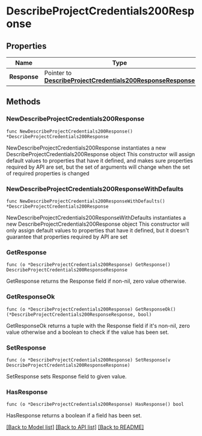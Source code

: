 # DescribeProjectCredentials200Response

## Properties

Name | Type | Description | Notes
------------ | ------------- | ------------- | -------------
**Response** | Pointer to [**DescribeProjectCredentials200ResponseResponse**](DescribeProjectCredentials200ResponseResponse.md) |  | [optional] 

## Methods

### NewDescribeProjectCredentials200Response

`func NewDescribeProjectCredentials200Response() *DescribeProjectCredentials200Response`

NewDescribeProjectCredentials200Response instantiates a new DescribeProjectCredentials200Response object
This constructor will assign default values to properties that have it defined,
and makes sure properties required by API are set, but the set of arguments
will change when the set of required properties is changed

### NewDescribeProjectCredentials200ResponseWithDefaults

`func NewDescribeProjectCredentials200ResponseWithDefaults() *DescribeProjectCredentials200Response`

NewDescribeProjectCredentials200ResponseWithDefaults instantiates a new DescribeProjectCredentials200Response object
This constructor will only assign default values to properties that have it defined,
but it doesn't guarantee that properties required by API are set

### GetResponse

`func (o *DescribeProjectCredentials200Response) GetResponse() DescribeProjectCredentials200ResponseResponse`

GetResponse returns the Response field if non-nil, zero value otherwise.

### GetResponseOk

`func (o *DescribeProjectCredentials200Response) GetResponseOk() (*DescribeProjectCredentials200ResponseResponse, bool)`

GetResponseOk returns a tuple with the Response field if it's non-nil, zero value otherwise
and a boolean to check if the value has been set.

### SetResponse

`func (o *DescribeProjectCredentials200Response) SetResponse(v DescribeProjectCredentials200ResponseResponse)`

SetResponse sets Response field to given value.

### HasResponse

`func (o *DescribeProjectCredentials200Response) HasResponse() bool`

HasResponse returns a boolean if a field has been set.


[[Back to Model list]](../README.md#documentation-for-models) [[Back to API list]](../README.md#documentation-for-api-endpoints) [[Back to README]](../README.md)


